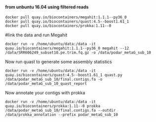 #### from unbuntu 16.04 using filtered reads

```
docker pull quay.io/biocontainers/megahit:1.1.1--py36_0
docker pull quay.io/biocontainers/quast:4.5--boost1.61_1
docker pull quay.io/biocontainers/prokka:1.11--0
```

#link the data and run Megahit
```
docker run -v /home/ubuntu/data:/data -it quay.io/biocontainers/megahit:1.1.1--py36_0 megahit --12 /data/SRR606249_subset10.pe.trim.fq.gz -o /data/podar_metaG_sub_10
```
Now run quast to generate some assembly statistics 
```
docker run -v /home/ubuntu/data:/data -it quay.io/biocontainers/quast:4.5--boost1.61_1 quast.py /data/podar_metaG_sub_10/final.contigs.fa -o /data/podar_metaG_sub_10_quast_report
```
Now annotate your contigs with prokka
```
docker run -v /home/ubuntu/data:/data -it quay.io/biocontainers/prokka:1.11--0 prokka /data/podar_metaG_sub_10/final.contigs.fa --outdir /data/prokka_annotation --prefix podar_metaG_sub_10 
```

